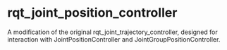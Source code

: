 # rqt_joint_position_controller
A modification of the original rqt_joint_trajectory_controller, designed for interaction with JointPositionController and JointGroupPositionController.

